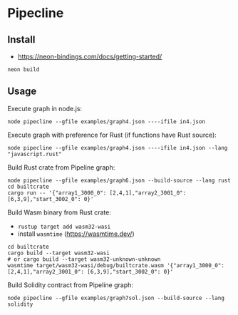 # Pipecline


## Install

- https://neon-bindings.com/docs/getting-started/


```
neon build
```

## Usage

Execute graph in node.js:
```
node pipecline --gfile examples/graph4.json ----ifile in4.json
```

Execute graph with preference for Rust (if functions have Rust source):
```
node pipecline --gfile examples/graph4.json ----ifile in4.json --lang "javascript.rust"
```

Build Rust crate from Pipeline graph:
```
node pipecline --gfile examples/graph6.json --build-source --lang rust
cd builtcrate
cargo run -- '{"array1_3000_0": [2,4,1],"array2_3001_0": [6,3,9],"start_3002_0": 0}'
```

Build Wasm binary from Rust crate:
- `rustup target add wasm32-wasi`
- install `wasmtime` (https://wasmtime.dev/)

```
cd builtcrate
cargo build --target wasm32-wasi
# or cargo build --target wasm32-unknown-unknown
wasmtime target/wasm32-wasi/debug/builtcrate.wasm '{"array1_3000_0": [2,4,1],"array2_3001_0": [6,3,9],"start_3002_0": 0}'
```

Build Solidity contract from Pipeline graph:
```
node pipecline --gfile examples/graph7sol.json --build-source --lang solidity
```
